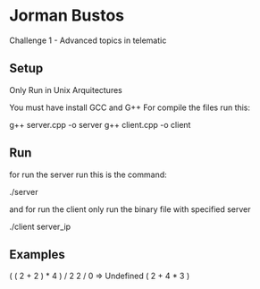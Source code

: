 # Jorman Bustos

Challenge 1 - Advanced topics in telematic

## Setup

Only Run in Unix Arquitectures

You must have install GCC and G++ 
For compile the files run this:
  
  g++ server.cpp -o server
  g++ client.cpp -o client
  
## Run

for run the server run this is the command:
  
  ./server

and for run the client only run the binary file with specified server

  ./client server_ip
  
## Examples

  ( ( 2 + 2 ) * 4 ) / 2
  2 / 0 => Undefined
  ( 2 + 4 * 3 )